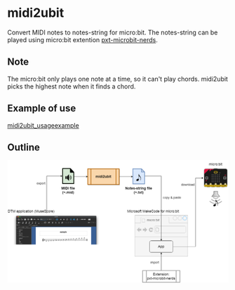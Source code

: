 # midi2ubit

Convert MIDI notes to notes-string for micro:bit. The notes-string can be played using micro:bit extention [pxt-microbit-nerds](https://github.com/63rabbits/pxt-microbit-nerds).


## Note

The micro:bit only plays one note at a time, so it can't play chords. midi2ubit picks the highest note when it finds a chord.


## Example of use

[midi2ubit_usageexample](https://github.com/63rabbits/midi2ubit_usageexample)


## Outline

![midi2ubit-readme-0001.png](/midi2ubit-readme-0001.png)
